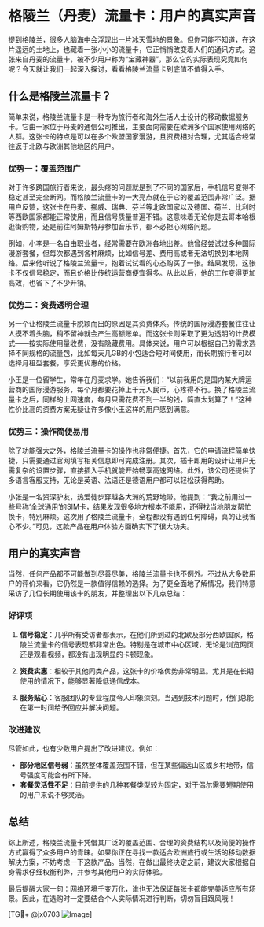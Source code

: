 # 格陵兰（丹麦）流量卡：用户的真实声音

提到格陵兰，很多人脑海中会浮现出一片冰天雪地的景象。但你可能不知道，在这片遥远的土地上，也藏着一张小小的流量卡，它正悄悄改变着人们的通讯方式。这张来自丹麦的流量卡，被不少用户称为“宝藏神器”，那么它的实际表现究竟如何呢？今天就让我们一起深入探讨，看看格陵兰流量卡到底值不值得入手。

## 什么是格陵兰流量卡？

简单来说，格陵兰流量卡是一种专为旅行者和海外生活人士设计的移动数据服务卡。它由一家位于丹麦的通信公司推出，主要面向需要在欧洲多个国家使用网络的人群。这张卡的特点是可以在多个欧盟国家漫游，且资费相对合理，尤其适合经常往返于北欧与欧洲其他地区的用户。

### 优势一：覆盖范围广

对于许多跨国旅行者来说，最头疼的问题就是到了不同的国家后，手机信号变得不稳定甚至完全断网。而格陵兰流量卡的一大亮点就在于它的覆盖范围非常广泛。据用户反馈，这张卡在丹麦、挪威、瑞典、芬兰等北欧国家以及德国、荷兰、比利时等西欧国家都能正常使用，而且信号质量普遍不错。这意味着无论你是去哥本哈根逛街购物，还是前往阿姆斯特丹参加音乐节，都不必担心网络问题。

例如，小李是一名自由职业者，经常需要在欧洲各地出差。他曾经尝试过多种国际漫游套餐，但每次都遇到各种麻烦，比如信号差、费用高或者无法切换到本地网络。后来他听说了格陵兰流量卡，抱着试试看的心态购买了一张。结果发现，这张卡不仅信号稳定，而且价格比传统运营商便宜得多。从此以后，他的工作变得更加高效，也省下了不少开销。

### 优势二：资费透明合理

另一个让格陵兰流量卡脱颖而出的原因是其资费体系。传统的国际漫游套餐往往让人摸不着头脑，稍不留神就会产生高额账单。而这张卡则采取了更为透明的计费模式——按实际使用量收费，没有隐藏费用。具体来说，用户可以根据自己的需求选择不同规格的流量包，比如每天几GB的小包适合短时间使用，而长期旅行者可以选择月租型套餐，享受更优惠的价格。

小王是一位留学生，常年在丹麦求学。她告诉我们：“以前我用的是国内某大牌运营商的国际漫游服务，每个月都要花掉上千元人民币，心疼得不行。换了格陵兰流量卡之后，同样的上网速度，每月只需花费不到一半的钱，简直太划算了！”这种性价比高的资费方案无疑让许多像小王这样的用户感到满意。

### 优势三：操作简便易用

除了功能强大之外，格陵兰流量卡的操作也非常便捷。首先，它的申请流程简单快捷，只需要通过官网填写相关信息即可完成注册。其次，插卡即用的设计让用户无需复杂的设置步骤，直接插入手机就能开始畅享高速网络。此外，该公司还提供了多语言客服支持，无论是英语、法语还是德语用户都可以轻松获得帮助。

小张是一名资深驴友，热爱徒步穿越各大洲的荒野地带。他提到：“我之前用过一些号称‘全球通用’的SIM卡，结果发现很多地方根本不能用，还得找当地朋友帮忙换卡，特别麻烦。这次用了格陵兰流量卡，全程都没有遇到任何障碍，真的让我省心不少。”可见，这款产品在用户体验方面确实下了很大功夫。

## 用户的真实声音

当然，任何产品都不可能做到尽善尽美，格陵兰流量卡也不例外。不过从大多数用户的评价来看，它仍然是一款值得信赖的选择。为了更全面地了解情况，我们特意采访了几位长期使用该卡的朋友，并整理出以下几点总结：

### 好评项

1. **信号稳定**：几乎所有受访者都表示，在他们所到过的北欧及部分西欧国家，格陵兰流量卡的信号表现都非常出色。特别是在城市中心区域，无论是浏览网页还是观看视频，都没有出现明显的卡顿现象。
   
2. **资费实惠**：相较于其他同类产品，这张卡的价格优势非常明显。尤其是在长期使用的情况下，能够显著降低通信成本。
   
3. **服务贴心**：客服团队的专业程度令人印象深刻。当遇到技术问题时，他们总能在第一时间给予回应并解决问题。

### 改进建议

尽管如此，也有少数用户提出了改进建议。例如：
- **部分地区信号弱**：虽然整体覆盖范围不错，但在某些偏远山区或乡村地带，信号强度可能会有所下降。
- **套餐灵活性不足**：目前提供的几种套餐类型较为固定，对于偶尔需要短期使用的用户来说不够灵活。

## 总结

综上所述，格陵兰流量卡凭借其广泛的覆盖范围、合理的资费结构以及简便的操作方式赢得了众多用户的青睐。如果你正在寻找一款适合欧洲旅行或生活的移动数据解决方案，不妨考虑一下这款产品。当然，在做出最终决定之前，建议大家根据自身需求仔细权衡利弊，并参考其他用户的实际体验。

最后提醒大家一句：网络环境千变万化，谁也无法保证每张卡都能完美适应所有场景。因此，在选购时一定要结合个人实际情况进行判断，切勿盲目跟风哦！

[TG💪+ @jx0703 ![Image](https://github.com/user-attachments/assets/dbca1d08-cadb-493c-b0ec-ad6f7a83f270)]